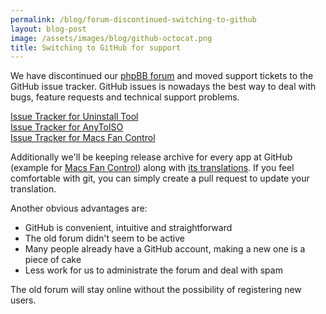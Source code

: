 ```yaml
---
permalink: /blog/forum-discontinued-switching-to-github
layout: blog-post
image: /assets/images/blog/github-octocat.png
title: Switching to GitHub for support
---
```


We have discontinued our [phpBB forum](https://forums.crystalidea.com/) and moved support tickets to the GitHub issue tracker. GitHub issues is nowadays the best way to deal with bugs, feature requests and technical support problems.

<!--more-->

[Issue Tracker for Uninstall Tool](https://github.com/crystalidea/uninstall-tool/issues)  
[Issue Tracker for AnyToISO](https://github.com/crystalidea/anytoiso-public/issues)  
[Issue Tracker for Macs Fan Control](https://github.com/crystalidea/macs-fan-control/issues)

Additionally we'll be keeping release archive for every app at GitHub (example for [Macs Fan Control](https://github.com/crystalidea/macs-fan-control/releases)) along with [its translations](https://github.com/crystalidea/macs-fan-control/tree/master/languages). If you feel comfortable with git, you can simply create a pull request to update your translation.

Another obvious advantages are:

- GitHub is convenient, intuitive and straightforward
- The old forum didn't seem to be active
- Many people already have a GitHub account, making a new one is a piece of cake
- Less work for us to administrate the forum and deal with spam

The old forum will stay online without the possibility of registering new users.